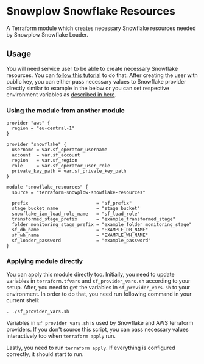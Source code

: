 # Snowplow Snowflake Resources

A Terraform module which creates necessary Snowflake resources needed by Snowplow Snowflake Loader.

## Usage

You will need service user to be able to create necessary Snowflake resources. You can [follow this tutorial][snowflake-service-user-tutorial] to do that. After creating the user with public key, you can either pass necessary values to Snowflake provider directly similar to example in the below or you can set respective environment variables as [described in here][snowflake-env-vars].

### Using the module from another module

```hcl
provider "aws" {
  region = "eu-central-1"
}

provider "snowflake" {
  username = var.sf_operator_username
  account  = var.sf_account
  region   = var.sf_region
  role     = var.sf_operator_user_role
  private_key_path = var.sf_private_key_path
}

module "snowflake_resources" {
  source = "terraform-snowplow-snowflake-resources"

  prefix                         = "sf_prefix"
  stage_bucket_name              = "stage_bucket"
  snowflake_iam_load_role_name   = "sf_load_role"
  transformed_stage_prefix       = "example_transformed_stage"
  folder_monitoring_stage_prefix = "example_folder_monitoring_stage"
  sf_db_name                     = "EXAMPLE_DB_NAME"
  sf_wh_name                     = "EXAMPLE_WH_NAME"
  sf_loader_password             = "example_password"
}
```

### Applying module directly

You can apply this module directly too. Initially, you need to update variables in `terraform.tfvars` and `sf_provider_vars.sh` according to your setup. After, you need to get the variables in `sf_provider_vars.sh` to your environment. In order to do that, you need run following command in your current shell:
```
. ./sf_provider_vars.sh
```
Variables in `sf_provider_vars.sh` is used by Snowflake and AWS terraform providers. If you don't source this script, you can pass necessary values interactively too when `terraform apply` run.

Lastly, you need to run `terraform apply`. If everything is configured correctly, it should start to run.

[snowflake-service-user-tutorial]: https://quickstarts.snowflake.com/guide/terraforming_snowflake/index.html?index=..%2F..index#2
[snowflake-env-vars]: https://quickstarts.snowflake.com/guide/terraforming_snowflake/index.html?index=..%2F..index#3
